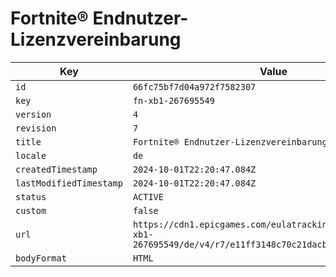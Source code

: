# Fortnite® Endnutzer-Lizenzvereinbarung

| Key | Value |
| --- | ----- |
| `id` | `66fc75bf7d04a972f7582307` |
| `key` | `fn-xb1-267695549` |
| `version` | `4` |
| `revision` | `7` |
| `title` | `Fortnite® Endnutzer-Lizenzvereinbarung` |
| `locale` | `de` |
| `createdTimestamp` | `2024-10-01T22:20:47.084Z` |
| `lastModifiedTimestamp` | `2024-10-01T22:20:47.084Z` |
| `status` | `ACTIVE` |
| `custom` | `false` |
| `url` | `https://cdn1.epicgames.com/eulatracking-download/fn-xb1-267695549/de/v4/r7/e11ff3148c70c21dacbec971cfb85e2c.pdf` |
| `bodyFormat` | `HTML` |
